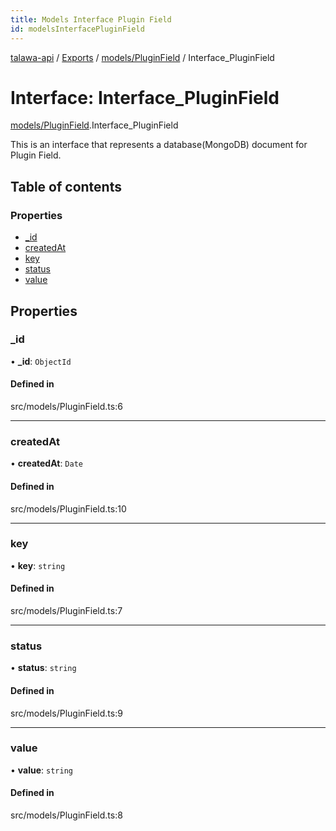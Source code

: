 ```yaml
---
title: Models Interface Plugin Field
id: modelsInterfacePluginField
---
```

[talawa-api](../README.md) / [Exports](../modules.md) / [models/PluginField](../modules/models_PluginField.md) / Interface\_PluginField

# Interface: Interface\_PluginField

[models/PluginField](../modules/models_PluginField.md).Interface_PluginField

This is an interface that represents a database(MongoDB) document for Plugin Field.

## Table of contents

### Properties

- [\_id](models_PluginField.Interface_PluginField.md#_id)
- [createdAt](models_PluginField.Interface_PluginField.md#createdat)
- [key](models_PluginField.Interface_PluginField.md#key)
- [status](models_PluginField.Interface_PluginField.md#status)
- [value](models_PluginField.Interface_PluginField.md#value)

## Properties

### \_id

• **\_id**: `ObjectId`

#### Defined in

src/models/PluginField.ts:6

___

### createdAt

• **createdAt**: `Date`

#### Defined in

src/models/PluginField.ts:10

___

### key

• **key**: `string`

#### Defined in

src/models/PluginField.ts:7

___

### status

• **status**: `string`

#### Defined in

src/models/PluginField.ts:9

___

### value

• **value**: `string`

#### Defined in

src/models/PluginField.ts:8

